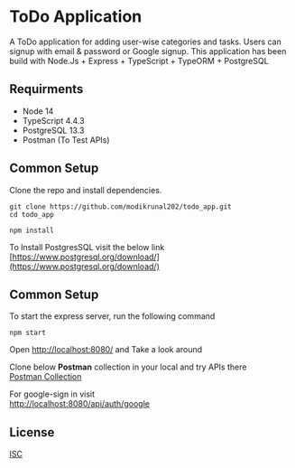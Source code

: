 # ToDo Application

A ToDo application for adding user-wise categories and tasks. Users can signup with email & password or Google signup. This application has been build with Node.Js + Express + TypeScript + TypeORM + PostgreSQL

## Requirments
- Node 14
- TypeScript 4.4.3
- PostgreSQL 13.3
- Postman (To Test APIs)

## Common Setup
Clone the repo and install dependencies.

```
git clone https://github.com/modikrunal202/todo_app.git
cd todo_app
```
```
npm install
```
To Install PostgresSQL visit the below link \
[https://www.postgresql.org/download/](https://www.postgresql.org/download/)

## Common Setup
To start the express server, run the following command
```
npm start
```
Open [http://localhost:8080/](http://localhost:8080/) and Take a look around

Clone below **Postman** collection in your local and try APIs there \
[Postman Collection](https://www.getpostman.com/collections/5b1fead6ff1a55dbc4ac)

For google-sign in visit \
[http://localhost:8080/api/auth/google](http://localhost:8080/api/auth/google)

## License
[ISC](https://choosealicense.com/licenses/isc/)

